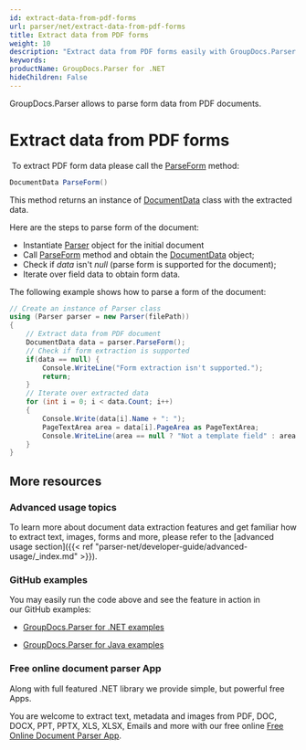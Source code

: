 ```yaml
---
id: extract-data-from-pdf-forms
url: parser/net/extract-data-from-pdf-forms
title: Extract data from PDF forms
weight: 10
description: "Extract data from PDF forms easily with GroupDocs.Parser."
keywords: 
productName: GroupDocs.Parser for .NET
hideChildren: False
---
```

GroupDocs.Parser allows to parse form data from PDF documents.

# Extract data from PDF forms

 To extract PDF form data please call the [ParseForm](https://apireference.groupdocs.com/net/parser/groupdocs.parser/parser/methods/parseform) method:

```csharp
DocumentData ParseForm()

```

This method returns an instance of [DocumentData](https://apireference.groupdocs.com/net/parser/groupdocs.parser.data/documentdata) class with the extracted data.

Here are the steps to parse form of the document:

*   Instantiate [Parser](https://apireference.groupdocs.com/net/parser/groupdocs.parser/parser) object for the initial document
*   Call [ParseForm](https://apireference.groupdocs.com/net/parser/groupdocs.parser/parser/methods/parseform) method and obtain the [DocumentData](https://apireference.groupdocs.com/net/parser/groupdocs.parser.data/documentdata) object;
*   Check if *data* isn't *null* (parse form is supported for the document);
*   Iterate over field data to obtain form data.

The following example shows how to parse a form of the document:

```csharp
// Create an instance of Parser class
using (Parser parser = new Parser(filePath))
{
    // Extract data from PDF document
    DocumentData data = parser.ParseForm();
    // Check if form extraction is supported
	if(data == null) {
		Console.WriteLine("Form extraction isn't supported.");
		return;
    }
    // Iterate over extracted data
    for (int i = 0; i < data.Count; i++)
    {
        Console.Write(data[i].Name + ": ");
        PageTextArea area = data[i].PageArea as PageTextArea;
        Console.WriteLine(area == null ? "Not a template field" : area.Text);
    }
}

```

## More resources

### Advanced usage topics

To learn more about document data extraction features and get familiar how to extract text, images, forms and more, please refer to the [advanced usage section]({{< ref "parser-net/developer-guide/advanced-usage/_index.md" >}}).

### GitHub examples

You may easily run the code above and see the feature in action in our GitHub examples:

*   [GroupDocs.Parser for .NET examples](https://github.com/groupdocs-parser/GroupDocs.Parser-for-.NET)
    
*   [GroupDocs.Parser for Java examples](https://github.com/groupdocs-parser/GroupDocs.Parser-for-Java)
    

### Free online document parser App

Along with full featured .NET library we provide simple, but powerful free Apps.

You are welcome to extract text, metadata and images from PDF, DOC, DOCX, PPT, PPTX, XLS, XLSX, Emails and more with our free online [Free Online Document Parser App](https://products.groupdocs.app/parser).
